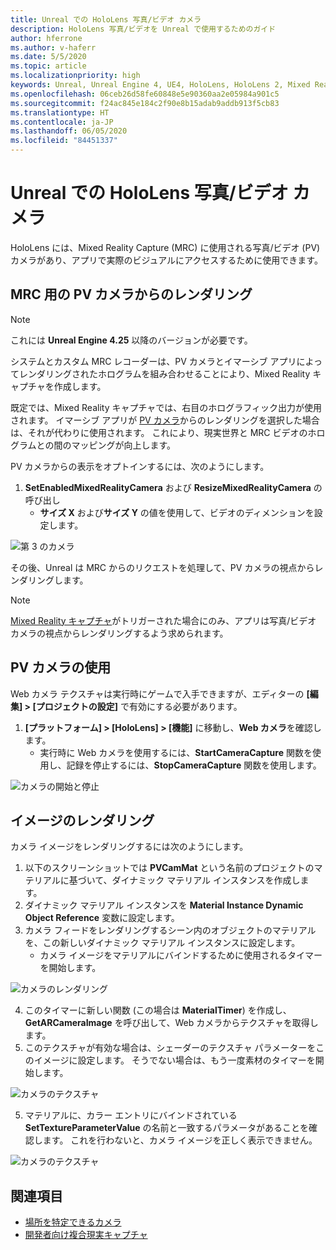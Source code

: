 ```yaml
---
title: Unreal での HoloLens 写真/ビデオ カメラ
description: HoloLens 写真/ビデオを Unreal で使用するためのガイド
author: hferrone
ms.author: v-haferr
ms.date: 5/5/2020
ms.topic: article
ms.localizationpriority: high
keywords: Unreal, Unreal Engine 4, UE4, HoloLens, HoloLens 2, Mixed Reality, 開発, 機能, ドキュメント, ガイド, ホログラム, カメラ, PV カメラ, MRC
ms.openlocfilehash: 06ceb26d58fe60848e5e90360aa2e05984a901c5
ms.sourcegitcommit: f24ac845e184c2f90e8b15adab9addb913f5cb83
ms.translationtype: HT
ms.contentlocale: ja-JP
ms.lasthandoff: 06/05/2020
ms.locfileid: "84451337"
---
```

# <a name="hololens-photovideo-camera-in-unreal"></a>Unreal での HoloLens 写真/ビデオ カメラ

HoloLens には、Mixed Reality Capture (MRC) に使用される写真/ビデオ (PV) カメラがあり、アプリで実際のビジュアルにアクセスするために使用できます。

## <a name="render-from-the-pv-camera-for-mrc"></a>MRC 用の PV カメラからのレンダリング

> [!NOTE]
> これには **Unreal Engine 4.25** 以降のバージョンが必要です。

システムとカスタム MRC レコーダーは、PV カメラとイマーシブ アプリによってレンダリングされたホログラムを組み合わせることにより、Mixed Reality キャプチャを作成します。

既定では、Mixed Reality キャプチャでは、右目のホログラフィック出力が使用されます。 イマーシブ アプリが [PV カメラ](mixed-reality-capture-for-developers.md#render-from-the-pv-camera-opt-in)からのレンダリングを選択した場合は、それが代わりに使用されます。 これにより、現実世界と MRC ビデオのホログラムとの間のマッピングが向上します。

PV カメラからの表示をオプトインするには、次のようにします。

1. **SetEnabledMixedRealityCamera** および **ResizeMixedRealityCamera** の呼び出し
    * **サイズ X** および**サイズ Y** の値を使用して、ビデオのディメンションを設定します。

![第 3 のカメラ](images/unreal-camera-3rd.PNG)

その後、Unreal は MRC からのリクエストを処理して、PV カメラの視点からレンダリングします。

> [!NOTE]
> [Mixed Reality キャプチャ](mixed-reality-capture.md)がトリガーされた場合にのみ、アプリは写真/ビデオ カメラの視点からレンダリングするよう求められます。

## <a name="using-the-pv-camera"></a>PV カメラの使用

Web カメラ テクスチャは実行時にゲームで入手できますが、エディターの **[編集] > [プロジェクトの設定]** で有効にする必要があります。
1. **[プラットフォーム] > [HoloLens] > [機能]** に移動し、**Web カメラ**を確認します。
    * 実行時に Web カメラを使用するには、**StartCameraCapture** 関数を使用し、記録を停止するには、**StopCameraCapture** 関数を使用します。

![カメラの開始と停止](images/unreal-camera-startstop.PNG)

## <a name="rendering-an-image"></a>イメージのレンダリング
カメラ イメージをレンダリングするには次のようにします。
1. 以下のスクリーンショットでは **PVCamMat** という名前のプロジェクトのマテリアルに基づいて、ダイナミック マテリアル インスタンスを作成します。  
2. ダイナミック マテリアル インスタンスを **Material Instance Dynamic Object Reference** 変数に設定します。  
3. カメラ フィードをレンダリングするシーン内のオブジェクトのマテリアルを、この新しいダイナミック マテリアル インスタンスに設定します。
    * カメラ イメージをマテリアルにバインドするために使用されるタイマーを開始します。 

![カメラのレンダリング](images/unreal-camera-render.PNG)

4. このタイマーに新しい関数 (この場合は **MaterialTimer**) を作成し、**GetARCameraImage** を呼び出して、Web カメラからテクスチャを取得します。  
5. このテクスチャが有効な場合は、シェーダーのテクスチャ パラメーターをこのイメージに設定します。  そうでない場合は、もう一度素材のタイマーを開始します。 

![カメラのテクスチャ](images/unreal-camera-texture.PNG)

5. マテリアルに、カラー エントリにバインドされている **SetTextureParameterValue** の名前と一致するパラメータがあることを確認します。 これを行わないと、カメラ イメージを正しく表示できません。

![カメラのテクスチャ](images/unreal-camera-material.PNG)

## <a name="see-also"></a>関連項目
* [場所を特定できるカメラ](locatable-camera.md)
* [開発者向け複合現実キャプチャ](mixed-reality-capture-for-developers.md)
